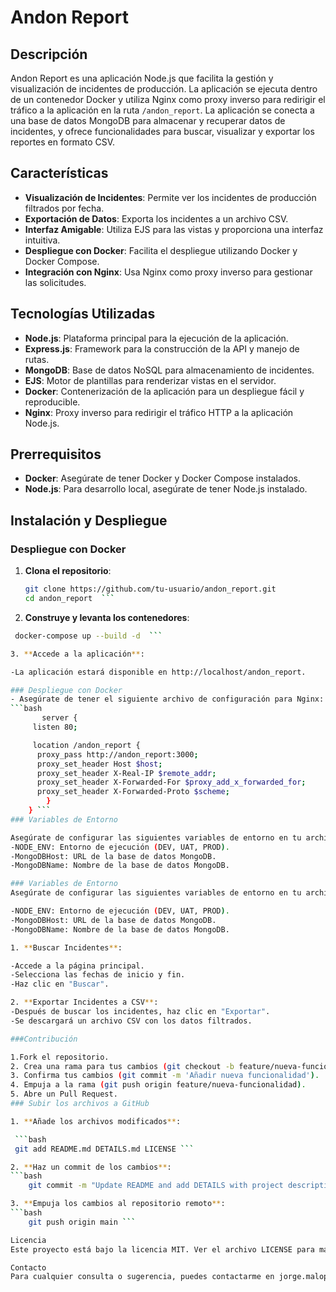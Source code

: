 # Andon Report

## Descripción

Andon Report es una aplicación Node.js que facilita la gestión y visualización de incidentes de producción. La aplicación se ejecuta dentro de un contenedor Docker y utiliza Nginx como proxy inverso para redirigir el tráfico a la aplicación en la ruta `/andon_report`. La aplicación se conecta a una base de datos MongoDB para almacenar y recuperar datos de incidentes, y ofrece funcionalidades para buscar, visualizar y exportar los reportes en formato CSV.

## Características

- **Visualización de Incidentes**: Permite ver los incidentes de producción filtrados por fecha.
- **Exportación de Datos**: Exporta los incidentes a un archivo CSV.
- **Interfaz Amigable**: Utiliza EJS para las vistas y proporciona una interfaz intuitiva.
- **Despliegue con Docker**: Facilita el despliegue utilizando Docker y Docker Compose.
- **Integración con Nginx**: Usa Nginx como proxy inverso para gestionar las solicitudes.

## Tecnologías Utilizadas

- **Node.js**: Plataforma principal para la ejecución de la aplicación.
- **Express.js**: Framework para la construcción de la API y manejo de rutas.
- **MongoDB**: Base de datos NoSQL para almacenamiento de incidentes.
- **EJS**: Motor de plantillas para renderizar vistas en el servidor.
- **Docker**: Contenerización de la aplicación para un despliegue fácil y reproducible.
- **Nginx**: Proxy inverso para redirigir el tráfico HTTP a la aplicación Node.js.

## Prerrequisitos

- **Docker**: Asegúrate de tener Docker y Docker Compose instalados.
- **Node.js**: Para desarrollo local, asegúrate de tener Node.js instalado.

## Instalación y Despliegue

### Despliegue con Docker

1. **Clona el repositorio**:

   ```bash
   git clone https://github.com/tu-usuario/andon_report.git
   cd andon_report  ```
   
2. **Construye y levanta los contenedores**:
  ```bash
   docker-compose up --build -d  ```

3. **Accede a la aplicación**:

-La aplicación estará disponible en http://localhost/andon_report.

### Despliegue con Docker
- Asegúrate de tener el siguiente archivo de configuración para Nginx:
 ```bash
         server {
       listen 80;

       location /andon_report {
        proxy_pass http://andon_report:3000;
        proxy_set_header Host $host;
        proxy_set_header X-Real-IP $remote_addr;
        proxy_set_header X-Forwarded-For $proxy_add_x_forwarded_for;
        proxy_set_header X-Forwarded-Proto $scheme;
          }
      } ```
### Variables de Entorno

Asegúrate de configurar las siguientes variables de entorno en tu archivo de configuración o directamente en Docker Compose:
-NODE_ENV: Entorno de ejecución (DEV, UAT, PROD).
-MongoDBHost: URL de la base de datos MongoDB.
-MongoDBName: Nombre de la base de datos MongoDB.

### Variables de Entorno
Asegúrate de configurar las siguientes variables de entorno en tu archivo de configuración o directamente en Docker Compose:

-NODE_ENV: Entorno de ejecución (DEV, UAT, PROD).
-MongoDBHost: URL de la base de datos MongoDB.
-MongoDBName: Nombre de la base de datos MongoDB.

1. **Buscar Incidentes**:

-Accede a la página principal.
-Selecciona las fechas de inicio y fin.
-Haz clic en "Buscar".

2. **Exportar Incidentes a CSV**:
-Después de buscar los incidentes, haz clic en "Exportar".
-Se descargará un archivo CSV con los datos filtrados.

###Contribución

1.Fork el repositorio.
2. Crea una rama para tus cambios (git checkout -b feature/nueva-funcionalidad).
3. Confirma tus cambios (git commit -m 'Añadir nueva funcionalidad').
4. Empuja a la rama (git push origin feature/nueva-funcionalidad).
5. Abre un Pull Request.
### Subir los archivos a GitHub

1. **Añade los archivos modificados**:

   ```bash
   git add README.md DETAILS.md LICENSE ```

2. **Haz un commit de los cambios**:
 ```bash
      git commit -m "Update README and add DETAILS with project description and license link" ```

3. **Empuja los cambios al repositorio remoto**:
 ```bash
      git push origin main ```

Licencia
Este proyecto está bajo la licencia MIT. Ver el archivo LICENSE para más detalles.

Contacto
Para cualquier consulta o sugerencia, puedes contactarme en jorge.malopez@gmail.com
